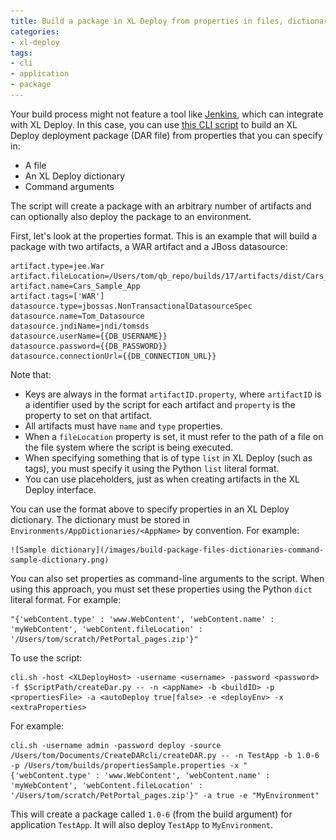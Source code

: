 ```yaml
---
title: Build a package in XL Deploy from properties in files, dictionaries, and command arguments
categories:
- xl-deploy
tags:
- cli
- application
- package
---
```


Your build process might not feature a tool like [Jenkins](https://wiki.jenkins-ci.org/display/JENKINS/XL+Deploy+Plugin), which can integrate with XL Deploy. In this case, you can use [this CLI script](/sample-scripts/build-deployment-package-from-properties/createDAR.py) to build an XL Deploy deployment package (DAR file) from properties that you can specify in:

* A file
* An XL Deploy dictionary
* Command arguments

The script will create a package with an arbitrary number of artifacts and can optionally also deploy the package to an environment.

First, let's look at the properties format. This is an example that will build a package with two artifacts, a WAR artifact and a JBoss datasource:

	artifact.type=jee.War
	artifact.fileLocation=/Users/tom/qb_repo/builds/17/artifacts/dist/Cars_Sample_App.war
	artifact.name=Cars_Sample_App
	artifact.tags=['WAR']
	datasource.type=jbossas.NonTransactionalDatasourceSpec
	datasource.name=Tom_Datasource
	datasource.jndiName=jndi/tomsds
	datasource.userName={{DB_USERNAME}}
	datasource.password={{DB_PASSWORD}}
	datasource.connectionUrl={{DB_CONNECTION_URL}}

Note that:

* Keys are always in the format `artifactID.property`, where `artifactID` is a identifier used by the script for each artifact and `property` is the property to set on that artifact.
* All artifacts must have `name` and `type` properties.
* When a `fileLocation` property is set, it must refer to the path of a file on the file system where the script is being executed.
* When specifying something that is of type `list` in XL Deploy (such as tags), you must specify it using the Python `list` literal format.
* You can use placeholders, just as when creating artifacts in the XL Deploy interface.

You can use the format above to specify properties in an XL Deploy dictionary. The dictionary must be stored in `Environments/AppDictionaries/<AppName>` by convention. For example:

    ![Sample dictionary](/images/build-package-files-dictionaries-command-sample-dictionary.png)

You can also set properties as command-line arguments to the script. When using this approach, you must set these properties using the Python `dict` literal format. For example:

    "{'webContent.type' : 'www.WebContent', 'webContent.name' : 'myWebContent', 'webContent.fileLocation' : '/Users/tom/scratch/PetPortal_pages.zip'}"

To use the script:

    cli.sh -host <XLDeployHost> -username <username> -password <password> -f $ScriptPath/createDar.py -- -n <appName> -b <buildID> -p <propertiesFile> -a <autoDeploy true|false> -e <deployEnv> -x <extraProperties>

For example:

    cli.sh -username admin -password deploy -source /Users/tom/Documents/CreateDARcli/createDAR.py -- -n TestApp -b 1.0-6 -p /Users/tom/builds/propertiesSample.properties -x "{'webContent.type' : 'www.WebContent', 'webContent.name' : 'myWebContent', 'webContent.fileLocation' : '/Users/tom/scratch/PetPortal_pages.zip'}" -a true -e "MyEnvironment"

This will create a package called `1.0-6` (from the build argument) for application `TestApp`. It will also deploy `TestApp` to `MyEnvironment`.
